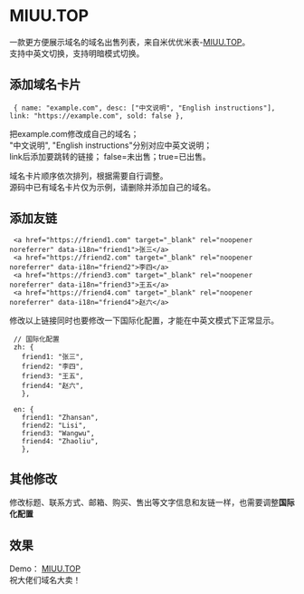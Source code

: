 # MIUU.TOP
一款更方便展示域名的域名出售列表，来自米优优米表-[MIUU.TOP](https://miuu.top)。  
支持中英文切换，支持明暗模式切换。

## 添加域名卡片
```
 { name: "example.com", desc: ["中文说明", "English instructions"], link: "https://example.com", sold: false },
```
 把example.com修改成自己的域名；   
 "中文说明", "English instructions"分别对应中英文说明；  
 link后添加要跳转的链接；
 false=未出售；true=已出售。   

 域名卡片顺序依次排列，根据需要自行调整。   
 源码中已有域名卡片仅为示例，请删除并添加自己的域名。

## 添加友链
```
 <a href="https://friend1.com" target="_blank" rel="noopener noreferrer" data-i18n="friend1">张三</a>
 <a href="https://friend2.com" target="_blank" rel="noopener noreferrer" data-i18n="friend2">李四</a>
 <a href="https://friend3.com" target="_blank" rel="noopener noreferrer" data-i18n="friend3">王五</a>
 <a href="https://friend4.com" target="_blank" rel="noopener noreferrer" data-i18n="friend4">赵六</a>
```
修改以上链接同时也要修改一下国际化配置，才能在中英文模式下正常显示。
```
 // 国际化配置
 zh: {
   friend1: "张三",
   friend2: "李四",
   friend3: "王五",
   friend4: "赵六",
   },

 en: {
   friend1: "Zhansan",
   friend2: "Lisi",
   friend3: "Wangwu",
   friend4: "Zhaoliu",
   },
```

## 其他修改
修改标题、联系方式、邮箱、购买、售出等文字信息和友链一样，也需要调整**国际化配置**

## 效果
Demo： [MIUU.TOP](https://miuu.top)   
祝大佬们域名大卖！
